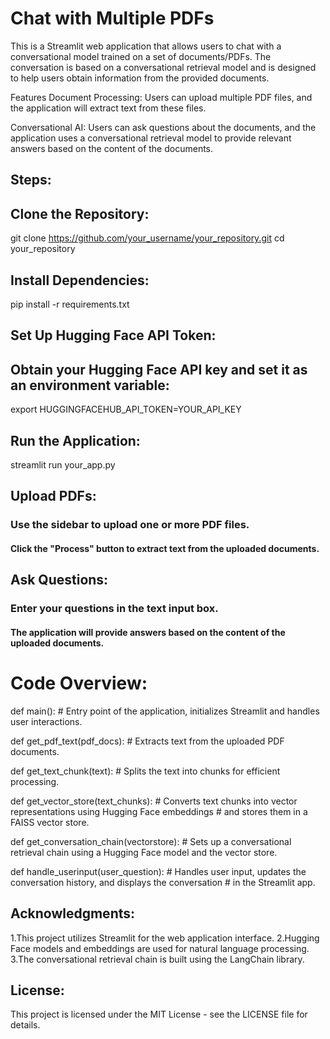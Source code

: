 # Chat with Multiple PDFs



This is a Streamlit web application that allows users to chat with a conversational model trained on a set of documents/PDFs. The conversation is based on a conversational retrieval model and is designed to help users obtain information from the provided documents.

Features
Document Processing: Users can upload multiple PDF files, and the application will extract text from these files.

Conversational AI: Users can ask questions about the documents, and the application uses a conversational retrieval model to provide relevant answers based on the content of the documents.

## Steps:
## Clone the Repository:
git clone https://github.com/your_username/your_repository.git
cd your_repository

## Install Dependencies:
pip install -r requirements.txt

## Set Up Hugging Face API Token:
## Obtain your Hugging Face API key and set it as an environment variable:
export HUGGINGFACEHUB_API_TOKEN=YOUR_API_KEY

## Run the Application:
streamlit run your_app.py

## Upload PDFs:
### Use the sidebar to upload one or more PDF files.
#### Click the "Process" button to extract text from the uploaded documents.

## Ask Questions:
### Enter your questions in the text input box.
#### The application will provide answers based on the content of the uploaded documents.

# Code Overview:
def main():
    # Entry point of the application, initializes Streamlit and handles user interactions.

def get_pdf_text(pdf_docs):
    # Extracts text from the uploaded PDF documents.

def get_text_chunk(text):
    # Splits the text into chunks for efficient processing.

def get_vector_store(text_chunks):
    # Converts text chunks into vector representations using Hugging Face embeddings
    # and stores them in a FAISS vector store.

def get_conversation_chain(vectorstore):
    # Sets up a conversational retrieval chain using a Hugging Face model and the vector store.

def handle_userinput(user_question):
    # Handles user input, updates the conversation history, and displays the conversation
    # in the Streamlit app.
## Acknowledgments:

1.This project utilizes Streamlit for the web application interface.
2.Hugging Face models and embeddings are used for natural language processing.
3.The conversational retrieval chain is built using the LangChain library.

## License:

This project is licensed under the MIT License - see the LICENSE file for details.
